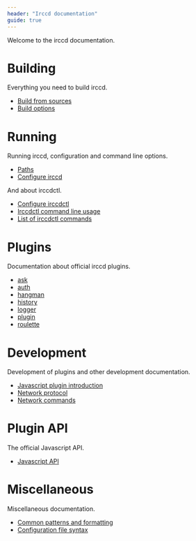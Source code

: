 ```yaml
---
header: "Irccd documentation"
guide: true
---
```


Welcome to the irccd documentation.

# Building

Everything you need to build irccd.

  - [Build from sources](build/build-from-sources.html)
  - [Build options](build/build-options.html)

# Running

Running irccd, configuration and command line options.

  - [Paths](irccd/paths.html)
  - [Configure irccd](irccd/configuring.html)

And about irccdctl.

  - [Configure irccdctl](irccdctl/configuring.html)
  - [Irccdctl command line usage](irccdctl/usage.html)
  - [List of irccdctl commands](irccdctl/commands.html)

# Plugins

Documentation about official irccd plugins.

  - [ask](plugin/ask.html)
  - [auth](plugin/auth.html)
  - [hangman](plugin/hangman.html)
  - [history](plugin/history.html)
  - [logger](plugin/logger.html)
  - [plugin](plugin/plugin.html)
  - [roulette](plugin/roulette.html)

# Development

Development of plugins and other development documentation.

  - [Javascript plugin introduction](dev/plugin-javascript-introduction.html)
  - [Network protocol](dev/socket-protocol.html)
  - [Network commands](dev/socket-commands.html)

# Plugin API

The official Javascript API.

  - [Javascript API](api/index.html)

# Miscellaneous

Miscellaneous documentation.

  - [Common patterns and formatting](misc/common-patterns-and-formatting.html)
  - [Configuration file syntax](misc/configuration-syntax.html)
